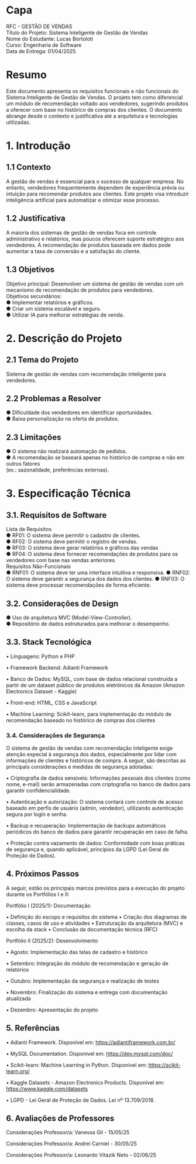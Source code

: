 # Capa
RFC - GESTÃO DE VENDAS  
Título do Projeto: Sistema Inteligente de Gestão de Vendas  
Nome do Estudante: Lucas Bortoloti  
Curso: Engenharia de Software  
Data de Entrega: 01/04/2025  

# Resumo
Este documento apresenta os requisitos funcionais e não funcionais do Sistema Inteligente 
de Gestão de Vendas. O projeto tem como diferencial um módulo de recomendação voltado 
aos vendedores, sugerindo produtos a oferecer com base no histórico de compras dos 
clientes. O documento abrange desde o contexto e justificativa até a arquitetura e 
tecnologias utilizadas.

# 1. Introdução

## 1.1 Contexto
A gestão de vendas é essencial para o sucesso de qualquer empresa. No entanto, 
vendedores frequentemente dependem de experiência prévia ou intuição para recomendar 
produtos aos clientes. Este projeto visa introduzir inteligência artificial para automatizar e 
otimizar esse processo.

## 1.2 Justificativa
A maioria dos sistemas de gestão de vendas foca em controle administrativo e relatórios, 
mas poucos oferecem suporte estratégico aos vendedores. A recomendação de produtos 
baseada em dados pode aumentar a taxa de conversão e a satisfação do cliente.  

## 1.3 Objetivos
Objetivo principal: Desenvolver um sistema de gestão de vendas com um mecanismo de 
recomendação de produtos para vendedores.  
Objetivos secundários:  
● Implementar relatórios e gráficos.  
● Criar um sistema escalável e seguro.  
● Utilizar IA para melhorar estratégias de venda.

# 2. Descrição do Projeto

## 2.1 Tema do Projeto
Sistema de gestão de vendas com recomendação inteligente para vendedores. 

## 2.2 Problemas a Resolver  
● Dificuldade dos vendedores em identificar oportunidades.  
● Baixa personalização na oferta de produtos.  

## 2.3 Limitações 
● O sistema não realizará automação de pedidos.  
● A recomendação se baseará apenas no histórico de compras e não em outros fatores                
(ex.: sazonalidade, preferências externas).

# 3. Especificação Técnica

## 3.1. Requisitos de Software
Lista de Requisitos  
● RF01: O sistema deve permitir o cadastro de clientes.  
● RF02: O sistema deve permitir o registro de vendas.  
● RF03: O sistema deve gerar relatórios e gráficos das vendas  
● RF04: O sistema deve fornecer recomendações de produtos para os vendedores 
com base nas vendas anteriores.  
Requisitos Não-Funcionais  
● RNF01: O sistema deve ter uma interface intuitiva e responsiva. 
● RNF02: O sistema deve garantir a segurança dos dados dos clientes. 
● RNF03: O sistema deve processar recomendações de forma eficiente.

## 3.2. Considerações de Design
● Uso de arquitetura MVC (Model-View-Controller).  
● Repositório de dados estruturados para melhorar o desempenho.

## 3.3. Stack Tecnológica
• Linguagens: Python e PHP

• Framework Backend: Adianti Framework

• Banco de Dados: MySQL, com base de dados relacional construída a partir de um dataset público de produtos eletrônicos da Amazon (Amazon Electronics Dataset - Kaggle)

• Front-end: HTML, CSS e JavaScript

• Machine Learning: Scikit-learn, para implementação do módulo de recomendação baseado no histórico de compras dos clientes

### 3.4. Considerações de Segurança

O sistema de gestão de vendas com recomendação inteligente exige atenção especial à segurança dos dados, especialmente por lidar com informações de clientes e históricos de compra. A seguir, são descritas as principais considerações e medidas de segurança adotadas:

• Criptografia de dados sensíveis: Informações pessoais dos clientes (como nome, e-mail) serão armazenadas com criptografia no banco de dados para garantir confidencialidade.

• Autenticação e autorização: O sistema contará com controle de acesso baseado em perfis de usuário (admin, vendedor), utilizando autenticação segura por login e senha.

• Backup e recuperação: Implementação de backups automáticos periódicos do banco de dados para garantir recuperação em caso de falha.

• Proteção contra vazamento de dados: Conformidade com boas práticas de segurança e, quando aplicável, princípios da LGPD (Lei Geral de Proteção de Dados).

## 4. Próximos Passos

A seguir, estão os principais marcos previstos para a execução do projeto durante os Portfólios I e II:

Portfólio I (2025/1): Documentação

• Definição do escopo e requisitos do sistema
• Criação dos diagramas de classes, casos de uso e atividades
• Estruturação da arquitetura (MVC) e escolha da stack
• Conclusão da documentação técnica (RFC)

Portfólio II (2025/2): Desenvolvimento

• Agosto: Implementação das telas de cadastro e histórico

• Setembro: Integração do módulo de recomendação e geração de relatórios

• Outubro: Implementação da segurança e realização de testes

• Novembro: Finalização do sistema e entrega com documentação atualizada

• Dezembro: Apresentação do projeto


## 5. Referências

• Adianti Framework. Disponível em: https://adiantiframework.com.br/


• MySQL Documentation. Disponível em: https://dev.mysql.com/doc/


• Scikit-learn: Machine Learning in Python. Disponível em: https://scikit-learn.org/


• Kaggle Datasets - Amazon Electronics Products. Disponível em: https://www.kaggle.com/datasets


• LGPD - Lei Geral de Proteção de Dados. Lei nº 13.709/2018.

## 6. Avaliações de Professores

Considerações Professor/a: Vanessa Gil - 15/05/25

Considerações Professor/a: Andrei Carniel - 30/05/25

Considerações Professor/a: Leonardo Vitazik Neto - 02/06/25